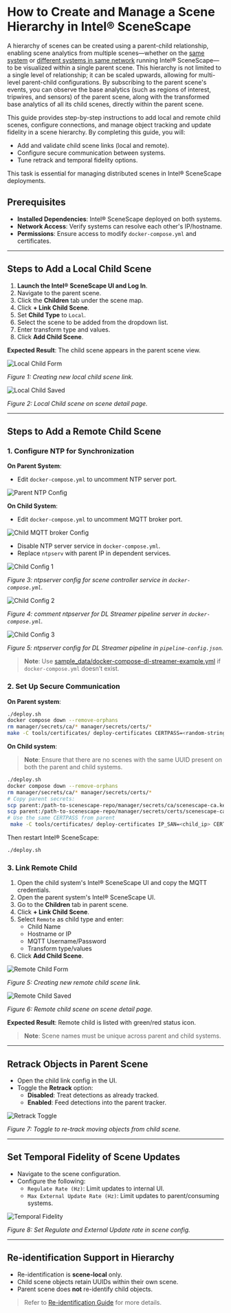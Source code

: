 # How to Create and Manage a Scene Hierarchy in Intel® SceneScape

A hierarchy of scenes can be created using a parent-child relationship, enabling scene analytics from multiple scenes—whether on the [same system](#steps-to-add-a-local-child-scene) or [different systems in same network](#steps-to-add-a-remote-child-scene) running Intel® SceneScape—to be visualized within a single parent scene. This hierarchy is not limited to a single level of relationship; it can be scaled upwards, allowing for multi-level parent-child configurations. By subscribing to the parent scene's events, you can observe the base analytics (such as regions of interest, tripwires, and sensors) of the parent scene, along with the transformed base analytics of all its child scenes, directly within the parent scene.

This guide provides step-by-step instructions to add local and remote child scenes, configure connections, and manage object tracking and update fidelity in a scene hierarchy. By completing this guide, you will:

- Add and validate child scene links (local and remote).
- Configure secure communication between systems.
- Tune retrack and temporal fidelity options.

This task is essential for managing distributed scenes in Intel® SceneScape deployments.

## Prerequisites

- **Installed Dependencies**: Intel® SceneScape deployed on both systems.
- **Network Access**: Verify systems can resolve each other's IP/hostname.
- **Permissions**: Ensure access to modify `docker-compose.yml` and certificates.

---

## Steps to Add a Local Child Scene

1. **Launch the Intel® SceneScape UI and Log In**.
2. Navigate to the parent scene.
3. Click the **Children** tab under the scene map.
4. Click **+ Link Child Scene**.
5. Set **Child Type** to `Local`.
6. Select the scene to be added from the dropdown list.
7. Enter transform type and values.
8. Click **Add Child Scene**.

**Expected Result**: The child scene appears in the parent scene view.

![Local Child Form](../images/ui/local_child_link_form.png)

_Figure 1: Creating new local child scene link._

![Local Child Saved](../images/ui/local_child_saved.png)

_Figure 2: Local Child scene on scene detail page._

---

## Steps to Add a Remote Child Scene

### 1. Configure NTP for Synchronization

**On Parent System**:

- Edit `docker-compose.yml` to uncomment NTP server port.

![Parent NTP Config](../images/parent_ntp_conf.png)

**On Child System**:

- Edit `docker-compose.yml` to uncomment MQTT broker port.

![Child MQTT broker Config](../images/child_broker_conf.png)

- Disable NTP server service in `docker-compose.yml`.
- Replace `ntpserv` with parent IP in dependent services.

![Child Config 1](../images/child_ntp_conf_1.png)

_Figure 3: ntpserver config for scene controller service in `docker-compose.yml`._

![Child Config 2](../images/child_ntp_conf_2.png)

_Figure 4: comment ntpserver for DL Streamer pipeline server in `docker-compose.yml`._

![Child Config 3](../images/child_ntp_conf_3.png)

_Figure 5: ntpserver config for DL Streamer pipeline in `pipeline-config.json`._

> **Note**: Use [sample_data/docker-compose-dl-streamer-example.yml](https://github.com/open-edge-platform/scenescape/blob/main/sample_data/docker-compose-dl-streamer-example.yml) if `docker-compose.yml` doesn’t exist.

### 2. Set Up Secure Communication

**On Parent system**:

```bash
./deploy.sh
docker compose down --remove-orphans
rm manager/secrets/ca/* manager/secrets/certs/*
make -C tools/certificates/ deploy-certificates CERTPASS=<random-string>
```

**On Child system**:

> **Note**: Ensure that there are no scenes with the same UUID present on both the parent and child systems.

```bash
./deploy.sh
docker compose down --remove-orphans
rm manager/secrets/ca/* manager/secrets/certs/*
# Copy parent secrets:
scp parent:/path-to-scenescape-repo/manager/secrets/ca/scenescape-ca.key ./manager/secrets/ca/
scp parent:/path-to-scenescape-repo/manager/secrets/certs/scenescape-ca.pem ./manager/secrets/certs/
# Use the same CERTPASS from parent
 make -C tools/certificates/ deploy-certificates IP_SAN=<child_ip> CERTPASS=<random-string-used-in-parent>
```

Then restart Intel® SceneScape:

```bash
./deploy.sh
```

### 3. Link Remote Child

1. Open the child system's Intel® SceneScape UI and copy the MQTT credentials.
2. Open the parent system's Intel® SceneScape UI.
3. Go to the **Children** tab in parent scene.
4. Click **+ Link Child Scene**.
5. Select `Remote` as child type and enter:
   - Child Name
   - Hostname or IP
   - MQTT Username/Password
   - Transform type/values
6. Click **Add Child Scene**.

![Remote Child Form](../images/ui/remote_child_link_form.png)

_Figure 5: Creating new remote child scene link._

![Remote Child Saved](../images/ui/remote_child_saved.png)

_Figure 6: Remote child scene on scene detail page._

**Expected Result**: Remote child is listed with green/red status icon.

> **Note**: Scene names must be unique across parent and child systems.

---

## Retrack Objects in Parent Scene

- Open the child link config in the UI.
- Toggle the **Retrack** option:
  - **Disabled**: Treat detections as already tracked.
  - **Enabled**: Feed detections into the parent tracker.

![Retrack Toggle](../images/ui/child-link-retrack.png)

_Figure 7: Toggle to re-track moving objects from child scene._

---

## Set Temporal Fidelity of Scene Updates

- Navigate to the scene configuration.
- Configure the following:
  - `Regulate Rate (Hz)`: Limit updates to internal UI.
  - `Max External Update Rate (Hz)`: Limit updates to parent/consuming systems.

![Temporal Fidelity](../images/ui/temporal-fidelity.png)

_Figure 8: Set Regulate and External Update rate in scene config._

---

## Re-identification Support in Hierarchy

- Re-identification is **scene-local** only.
- Child scene objects retain UUIDs within their own scene.
- Parent scene does **not** re-identify child objects.

> Refer to [Re-identification Guide](How-to-enable-reidentification.md) for more details.
